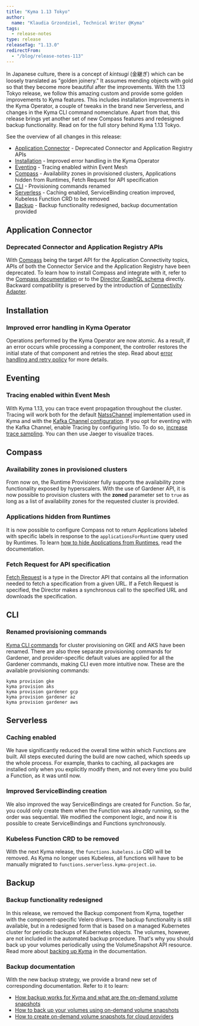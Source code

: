 ```yaml
---
title: "Kyma 1.13 Tokyo"
author:
  name: "Klaudia Grzondziel, Technical Writer @Kyma"
tags:
  - release-notes
type: release
releaseTag: "1.13.0"
redirectFrom:
  - "/blog/release-notes-113"
---
```


In Japanese culture, there is a concept of _kintsugi_ (金継ぎ) which can be loosely translated as "golden joinery." It assumes mending objects with gold so that they become more beautiful after the improvements. With the 1.13 Tokyo release, we follow this amazing custom and provide some golden improvements to Kyma features. This includes installation improvements in the Kyma Operator, a couple of tweaks in the brand new Serverless, and changes in the Kyma CLI command nomenclature. Apart from that, this release brings yet another set of new Compass features and redesigned backup functionality. Read on for the full story behind Kyma 1.13 Tokyo.
<!-- overview -->

See the overview of all changes in this release:

- [Application Connector](#application-connector) - Deprecated Connector and Application Registry APIs
- [Installation](#installation) - Improved error handling in the Kyma Operator
- [Eventing](#eventing) - Tracing enabled within Event Mesh
- [Compass](#compass) - Availability zones in provisioned clusters, Applications hidden from Runtimes, Fetch Request for API specification
- [CLI](#cli) - Provisioning commands renamed
- [Serverless](#serverless) - Caching enabled, ServiceBinding creation improved, Kubeless Function CRD to be removed
- [Backup](#backup) - Backup functionality redesigned, backup documentation provided

## Application Connector

### Deprecated Connector and Application Registry APIs

With [Compass](https://github.com/kyma-incubator/compass) being the target API for the Application Connectivity topics, APIs of both the Connector Service and the Application Registry have been deprecated. To learn how to install Compass and integrate with it, refer to the [Compass documentation](https://kyma-project.io/docs/1.13/components/compass/#installation-enable-compass-in-kyma) or to the [Director GraphQL schema](https://github.com/kyma-incubator/compass/blob/master/components/director/pkg/graphql/schema.graphql) directly. Backward compatibility is preserved by the introduction of [Connectivity Adapter](https://github.com/kyma-incubator/compass/tree/master/components/connectivity-adapter).

## Installation

### Improved error handling in Kyma Operator

Operations performed by the Kyma Operator are now atomic. As a result, if an error occurs while processing a component, the controller restores the initial state of that component and retries the step. Read about [error handling and retry policy](https://kyma-project.io/docs/1.13/root/kyma#installation-error-handling) for more details.

## Eventing

### Tracing enabled within Event Mesh

With Kyma 1.13, you can trace event propagation throughout the cluster. Tracing will work both for the default [NatssChannel](https://github.com/knative/eventing-contrib/tree/master/natss/config) implementation used in Kyma and with the [Kafka Channel configuration](https://kyma-project.io/docs/1.13/components/event-mesh#tutorials-configure-the-kafka-channel). If you opt for eventing with the Kafka Channel, enable Tracing by configuring Istio. To do so, [increase trace sampling](https://istio.io/docs/tasks/observability/distributed-tracing/configurability/#trace-sampling). You can then use Jaeger to visualize traces.

## Compass

### Availability zones in provisioned clusters

From now on, the Runtime Provisioner fully supports the availability zone functionality exposed by hyperscalers. With the use of Gardener API, it is now possible to provision clusters with the **zoned** parameter set to `true` as long as a list of availability zones for the requested cluster is provided.

### Applications hidden from Runtimes

It is now possible to configure Compass not to return Applications labeled with specific labels in response to the `applicationsForRuntime` query used by Runtimes. To learn [how to hide Applications from Runtimes](https://github.com/kyma-incubator/compass/blob/master/docs/director/03-01-hide-applications-from-runtimes.md), read the documentation.

### Fetch Request for API specification

[Fetch Request](https://github.com/kyma-incubator/compass/blob/master/docs/director/03-fetch-requests.md) is a type in the Director API that contains all the information needed to fetch a specification from a given URL. If a Fetch Request is specified, the Director makes a synchronous call to the specified URL and downloads the specification.

## CLI

### Renamed provisioning commands

[Kyma CLI commands](https://github.com/kyma-project/cli#commands) for cluster provisioning on GKE and AKS have been renamed. There are also three separate provisioning commands for Gardener, and provider-specific default values are applied for all the Gardener commands, making CLI even more intuitive now. These are the available provisioning commands:

```
kyma provision gke
kyma provision aks
kyma provision gardener gcp
kyma provision gardener az
kyma provision gardener aws
```

## Serverless

### Caching enabled

We have significantly reduced the overall time within which Functions are built. All steps executed during the build are now cached, which speeds up the whole process. For example, thanks to caching, all packages are installed only when you explicitly modify them, and not every time you build a Function, as it was until now.

### Improved ServiceBinding creation

We also improved the way ServiceBindings are created for Function. So far, you could only create them when the Function was already running, so the order was sequential. We modified the component logic, and now it is possible to create ServiceBindings and Functions synchronously.

### Kubeless Function CRD to be removed

With the next Kyma release, the `functions.kubeless.io` CRD will be removed. As Kyma no longer uses Kubeless, all functions will have to be manually migrated to `functions.serverless.kyma-project.io`.

## Backup

### Backup functionality redesigned

In this release, we removed the Backup component from Kyma, together with the component-specific Velero drivers. The backup functionality is still available, but in a redesigned form that is based on a managed Kubernetes cluster for periodic backups of Kubernetes objects. The volumes, however, are not included in the automated backup procedure. That's why you should back up your volumes periodically using the VolumeSnapshot API resource. Read more about [backing up Kyma](https://kyma-project.io/docs/1.13/root/kyma/#installation-back-up-kyma) in the documentation.

### Backup documentation

With the new backup strategy, we provide a brand new set of corresponding documentation. Refer to it to learn:

- [How backup works for Kyma and what are the on-demand volume snapshots](https://kyma-project.io/docs/1.13/root/kyma/#installation-back-up-kyma)
- [How to back up your volumes using on-demand volume snapshots](https://kyma-project.io/docs/1.13/root/kyma/#tutorials-create-on-demand-volume-snapshots)
- [How to create on-demand volume snapshots for cloud providers](https://kyma-project.io/docs/1.13/root/kyma/#tutorials-create-on-demand-volume-snapshots-for-cloud-providers)
